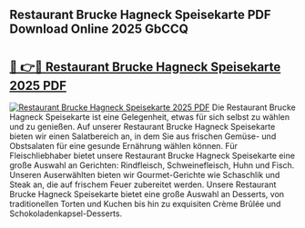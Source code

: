 ## Restaurant Brucke Hagneck Speisekarte PDF Download Online 2025 GbCCQ

# <h2><a href="http://gcc5zsj.nevu.top/?p=Restaurant+Brucke+Hagneck+Speisekarte">🔗 👉🔴 Restaurant Brucke Hagneck Speisekarte 2025 PDF</a></h2>

[![Restaurant Brucke Hagneck Speisekarte 2025 PDF](https://i.imgur.com/dBaPXMq.png)](http://gcc5zsj.nevu.top/?p=Restaurant+Brucke+Hagneck+Speisekarte)
Die Restaurant Brucke Hagneck Speisekarte ist eine Gelegenheit, etwas für sich selbst zu wählen und zu genießen. Auf unserer Restaurant Brucke Hagneck Speisekarte bieten wir einen Salatbereich an, in dem Sie aus frischen Gemüse- und Obstsalaten für eine gesunde Ernährung wählen können. Für Fleischliebhaber bietet unsere Restaurant Brucke Hagneck Speisekarte eine große Auswahl an Gerichten: Rindfleisch, Schweinefleisch, Huhn und Fisch. Unseren Auserwählten bieten wir Gourmet-Gerichte wie Schaschlik und Steak an, die auf frischem Feuer zubereitet werden. Unsere Restaurant Brucke Hagneck Speisekarte bietet eine große Auswahl an Desserts, von traditionellen Torten und Kuchen bis hin zu exquisiten Crème Brûlée und Schokoladenkapsel-Desserts.
